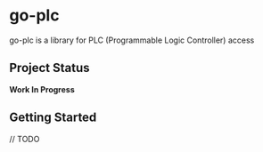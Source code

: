 # go-plc
go-plc is a library for PLC (Programmable Logic Controller) access

## Project Status

**Work In Progress**

## Getting Started
// TODO

